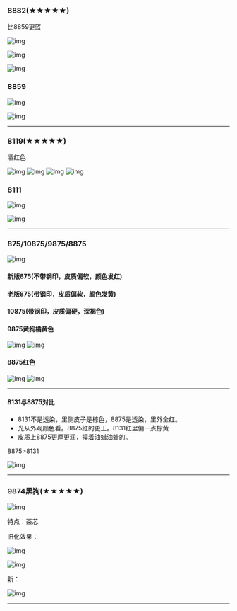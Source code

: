 

### 8882(★★★★★)

比8859更蓝

![img](图/8882_1.jpg)

![img](图/8882_2.jpg)

![img](图/8882_3.jpg)

### 8859
![img](图/8859.jpg)

![img](图/8859_2.jpg)

---

### 8119(★★★★★)

酒红色

![img](图/8119.jpg)
![img](图/8119_1.jpg)
![img](图/8119_2.jpg)
![img](图/8119_3.jpg)



### 8111
![img](图/8111.jpg)

![img](图/8111_1.jpg)

---

### 875/10875/9875/8875

![img](图/875.jpg)

#### 新版875(不带钢印，皮质偏软，颜色发红)

#### 老版875(带钢印，皮质偏软，颜色发黄)

#### 10875(带钢印，皮质偏硬，深褐色)

#### 9875黄狗橘黄色

![img](图/9875.jpg)
![img](图/9875_1.jpg)

#### 8875红色

![img](图/8875.jpg)
![img](图/8875_1.jpg)



---



#### 8131与8875对比

- 8131不是透染，里侧皮子是棕色，8875是透染，里外全红。
- 光从外观颜色看。8875红的更正。8131红里偏一点棕黄
- 皮质上8875更厚更润，摸着油蜡油蜡的。

8875>8131

![img](图/8131_8875.jpg)

---

### 9874黑狗(★★★★★)

![img](图/9874_3.jpg)

特点：茶芯

旧化效果：



![img](图/9874.jpeg)

![img](图/9874_2.jpeg)


新：

![img](图/9874.webp)

---


